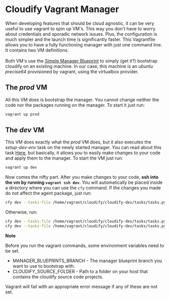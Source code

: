 Cloudify Vagrant Manager
========================

When developing features that should be cloud agnostic, it can be very useful to use vagrant to spin up VM's. This way you don't have to worry about credentials and sporadic network issues.
Plus, the configuration is much simpler and the launch time is significantly faster.
This Vagrantfile allows you to have a fully functioning manager with just one command line. It contains two VM definitions.
<br>
<br>
Both VM's use the [Simple Manager Blueprint](https://github.com/cloudify-cosmo/cloudify-manager-blueprints/tree/master/simple) to simply (get it?) bootstrap cloudify on an existing machine.
In our case, this machine is an *ubuntu precise64* provisioned by vagrant, using the virtualbox provider.

## The *prod* VM

All this VM does is bootstrap the manager. You cannot change neither the code nor the packages running on the manager. To start it just run:

```bash
vagrant up prod
```

## The *dev* VM

This VM does exactly what the *prod* VM does, but it also executes the *setup-dev-env* task on the newly started manager.
You can read about this task [Here](https://github.com/cloudify-cosmo/cloudify-dev/blob/master/tasks), but basically, it allows you to easily make changes to your code and apply them to the manager. To start the VM just run:

```bash
vagrant up dev
```

Now comes the nifty part. After you make changes to your code, **ssh into the vm by running `vagrant ssh dev`**.
You will automatically be placed inside a directory where you can use the `cfy` command.
If the changes you made do not affect the agent package, just run:

```bash
cfy dev --tasks-file /home/vagrant/cloudify/cloudify-dev/tasks/tasks.py --task restart-services
```

Otherwise, run:

```bash
cfy dev --tasks-file /home/vagrant/cloudify/cloudify-dev/tasks/tasks.py --task update-agent-package
cfy dev --tasks-file /home/vagrant/cloudify/cloudify-dev/tasks/tasks.py --task restart-services
```

**Note**

Before you run the vagrant commands, some environment variables need to be set.

- MANAGER_BLUEPRINTS_BRANCH - The manager blueprint branch you want to use to bootstrap with.
- CLOUDIFY_SOURCE_FOLDER - Path to a folder on your host that contains the cloudify source code projects.

Vagrant will fail with an appropriate error message if any of these are not set.